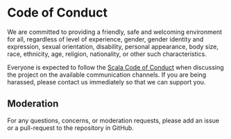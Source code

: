 # Code of Conduct

We are committed to providing a friendly, safe and welcoming environment for all, regardless of level of experience, gender, gender identity and expression, sexual orientation, disability, personal appearance, body size, race, ethnicity, age, religion, nationality, or other such characteristics.

Everyone is expected to follow the [Scala Code of Conduct] when discussing the project on the available communication channels. If you are being harassed, please contact us immediately so that we can support you.

## Moderation

For any questions, concerns, or moderation requests, please add an issue or a pull-request to the repository in GitHub.

[Scala Code of Conduct]: https://http4s.org/code-of-conduct.html
[Repository]: https://github.com/amsen20/gurl/